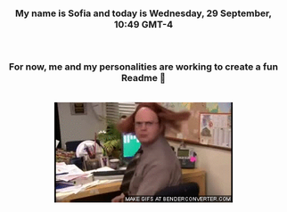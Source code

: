 


<div align="center">
<h3 >My name is Sofia and today is Wednesday, 29 September, 10:49 GMT-4</h3><br>
<h3 >For now, me and my personalities are working to create a fun Readme 👋
</h3><br>
<img src='img/dwight.gif' alt='working...'/>
</div>
